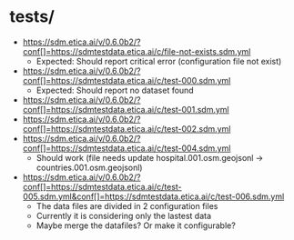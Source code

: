 # tests/


<!--

- http://git.workspace.localhost/fititnt/spatial-data-maching/public/?data[]=https://sdmtestdata.etica.ai/d/hospital.076.osm.geojson&data[]=https://sdmtestdata.etica.ai/d/hospital.001.wikidata.tsv



- http://git.workspace.localhost/fititnt/spatial-data-maching/public/?conf[]=https://raw.githubusercontent.com/fititnt/spatial-data-maching/main/tests/test-1.sdm.yml&data[]=https://sdmtestdata.etica.ai/d/hospital.076.osm.geojson&data[]=https://sdmtestdata.etica.ai/d/hospital.001.wikidata.tsv


http://git.workspace.localhost/fititnt/spatial-data-maching/public/?conf[]=https://raw.githubusercontent.com/fititnt/spatial-data-maching/main/tests/test-1.sdm.yml&data[]=https://sdmtestdata.etica.ai/d/countries.001.osm.geojson&data[]=https://sdmtestdata.etica.ai/d/countries.001.wikidata.tsv&data[]=https://sdmtestdata.etica.ai/d/countries-territories-unocha.001.hxl.csv


@TODO 1. make conf files without data and at same time load the data by URL parameters
@TODO 2. make conf files with one dataset and at same time load other datasets data by URL parameters, as if the first dataset could be considered a default value for target conflation (if not specified other value)

-->

- https://sdm.etica.ai/v/0.6.0b2/?conf[]=https://sdmtestdata.etica.ai/c/file-not-exists.sdm.yml
  - Expected: Should report critical error (configuration file not exist)
- https://sdm.etica.ai/v/0.6.0b2/?conf[]=https://sdmtestdata.etica.ai/c/test-000.sdm.yml
  - Expected: Should report no dataset found
- https://sdm.etica.ai/v/0.6.0b2/?conf[]=https://sdmtestdata.etica.ai/c/test-001.sdm.yml
- https://sdm.etica.ai/v/0.6.0b2/?conf[]=https://sdmtestdata.etica.ai/c/test-002.sdm.yml
- https://sdm.etica.ai/v/0.6.0b2/?conf[]=https://sdmtestdata.etica.ai/c/test-004.sdm.yml
  - Should work (file needs update hospital.001.osm.geojsonl -> countries.001.osm.geojsonl)
- https://sdm.etica.ai/v/0.6.0b2/?conf[]=https://sdmtestdata.etica.ai/c/test-005.sdm.yml&conf[]=https://sdmtestdata.etica.ai/c/test-006.sdm.yml
  - The data files are divided in 2 configuration files
  - Currently it is considering only the lastest data
  - Maybe merge the datafiles? Or make it configurable?